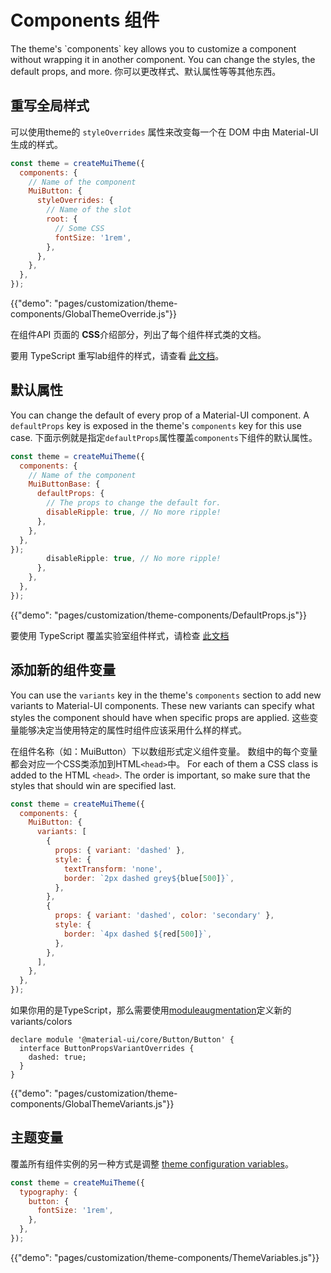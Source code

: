 # Components 组件

<p class="description">The theme's `components` key allows you to customize a component without wrapping it in another component. You can change the styles, the default props, and more. 你可以更改样式、默认属性等等其他东西。</p>

## 重写全局样式

可以使用theme的 `styleOverrides` 属性来改变每一个在 DOM 中由 Material-UI 生成的样式。

```js
const theme = createMuiTheme({
  components: {
    // Name of the component
    MuiButton: {
      styleOverrides: {
        // Name of the slot
        root: {
          // Some CSS
          fontSize: '1rem',
        },
      },
    },
  },
});
```

{{"demo": "pages/customization/theme-components/GlobalThemeOverride.js"}}

在组件API 页面的 **CSS**介绍部分，列出了每个组件样式类的文档。

要用 TypeScript 重写lab组件的样式，请查看 [此文档](/components/about-the-lab/#typescript)。

## 默认属性

You can change the default of every prop of a Material-UI component. A `defaultProps` key is exposed in the theme's `components` key for this use case. 下面示例就是指定`defaultProps`属性覆盖`components`下组件的默认属性。

```js
const theme = createMuiTheme({
  components: {
    // Name of the component
    MuiButtonBase: {
      defaultProps: {
        // The props to change the default for.
        disableRipple: true, // No more ripple!
      },
    },
  },
});
        disableRipple: true, // No more ripple!
      },
    },
  },
});
```

{{"demo": "pages/customization/theme-components/DefaultProps.js"}}

要使用 TypeScript 覆盖实验室组件样式，请检查 [此文档](/components/about-the-lab/#typescript)

## 添加新的组件变量

You can use the `variants` key in the theme's `components` section to add new variants to Material-UI components. These new variants can specify what styles the component should have when specific props are applied. 这些变量能够决定当使用特定的属性时组件应该采用什么样的样式。

在组件名称（如：MuiButton）下以数组形式定义组件变量。 数组中的每个变量都会对应一个CSS类添加到HTML`<head>`中。 For each of them a CSS class is added to the HTML `<head>`. The order is important, so make sure that the styles that should win are specified last.

```js
const theme = createMuiTheme({
  components: {
    MuiButton: {
      variants: [
        {
          props: { variant: 'dashed' },
          style: {
            textTransform: 'none',
            border: `2px dashed grey${blue[500]}`,
          },
        },
        {
          props: { variant: 'dashed', color: 'secondary' },
          style: {
            border: `4px dashed ${red[500]}`,
          },
        },
      ],
    },
  },
});
```

如果你用的是TypeScript，那么需要使用[moduleaugmentation](https://www.typescriptlang.org/docs/handbook/declaration-merging.html#module-augmentation)定义新的variants/colors

<!-- Tested with packages/material-ui/test/typescript/augmentation/themeComponents.spec.ts -->

```tsx
declare module '@material-ui/core/Button/Button' {
  interface ButtonPropsVariantOverrides {
    dashed: true;
  }
}
```

{{"demo": "pages/customization/theme-components/GlobalThemeVariants.js"}}

## 主题变量

覆盖所有组件实例的另一种方式是调整 [theme configuration variables](/customization/theming/#theme-configuration-variables)。

```js
const theme = createMuiTheme({
  typography: {
    button: {
      fontSize: '1rem',
    },
  },
});
```

{{"demo": "pages/customization/theme-components/ThemeVariables.js"}}
